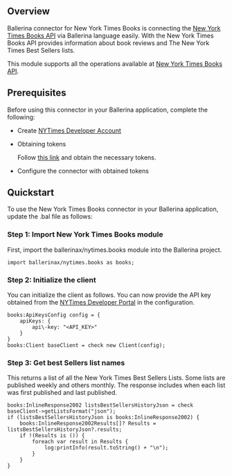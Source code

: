 ## Overview
Ballerina connector for New York Times Books is connecting the [New York Times Books API](https://developer.nytimes.com/docs/books-product/1/overview) via Ballerina language easily. With the New York Times Books API provides information about book reviews and The New York Times Best Sellers lists.

This module supports all the operations available at [New York Times Books API](https://developer.nytimes.com/docs/books-product/1/overview).

## Prerequisites
Before using this connector in your Ballerina application, complete the following:
* Create [NYTimes Developer Account](https://developer.nytimes.com/accounts/create)
* Obtaining tokens
        
    Follow [this link](https://developer.nytimes.com/get-started) and obtain the necessary tokens.

* Configure the connector with obtained tokens

## Quickstart

To use the New York Times Books connector in your Ballerina application, update the .bal file as follows:

### Step 1: Import New York Times Books module
First, import the ballerinax/nytimes.books module into the Ballerina project.
```ballerina
import ballerinax/nytimes.books as books;
```
### Step 2: Initialize the client
You can initialize the client as follows. You can now provide the API key obtained from the [NYTimes Developer Portal](https://developer.nytimes.com/accounts/login) in the configuration.
```ballerina
books:ApiKeysConfig config = {
    apiKeys: {
        api\-key: "<API_KEY>"
    }
}
books:Client baseClient = check new Client(config);
```
### Step 3: Get best Sellers list names
This returns a list of all the New York Times Best Sellers Lists. Some lists are published weekly and others monthly. The response includes when each list was first published and last published.
```ballerina
books:InlineResponse2002 listsBestSellersHistoryJson = check baseClient->getListsFormat("json");
if (listsBestSellersHistoryJson is books:InlineResponse2002) {
    books:InlineResponse2002Results[]? Results = listsBestSellersHistoryJson?.results;
    if !(Results is ()) {
        foreach var result in Results {
            log:printInfo(result.toString() + "\n");
        }
    }
}
``` 
